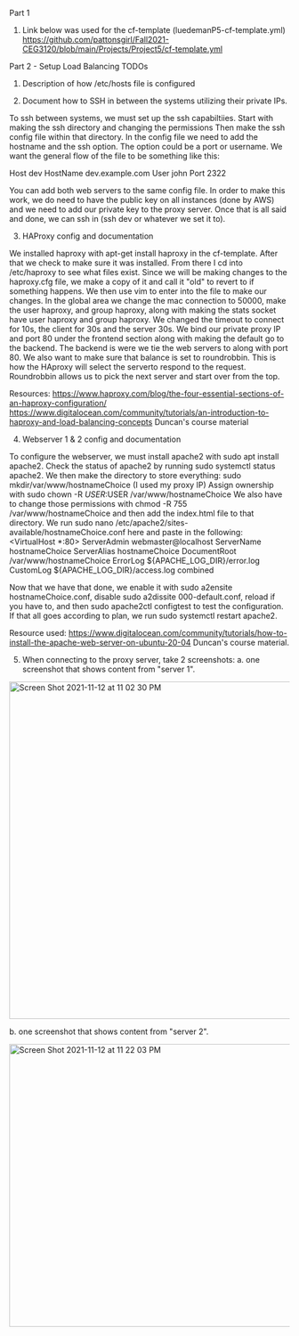 Part 1
1. Link below was used for the cf-template (luedemanP5-cf-template.yml)
https://github.com/pattonsgirl/Fall2021-CEG3120/blob/main/Projects/Project5/cf-template.yml



Part 2 - Setup Load Balancing TODOs
1. Description of how /etc/hosts file is configured

2. Document how to SSH in between the systems utilizing their private IPs. 

To ssh between systems, we must set up the ssh capabiltiies. 
Start with making the ssh directory and changing the permissions 
Then make the ssh config file within that directory. 
In the config file we need to add the hostname and the ssh option. The option could be a port or username. 
We want the general flow of the file to be something like this:

Host dev
    HostName dev.example.com
    User john
    Port 2322

You can add both web servers to the same config file. 
In order to make this work, we do need to have the public key on all instances (done by AWS) and we need to add our private key to the proxy server. 
Once that is all said and done, we can ssh in (ssh dev or whatever we set it to).

3. HAProxy config and documentation

We installed haproxy with apt-get install haproxy in the cf-template. 
After that we check to make sure it was installed. From there I cd into /etc/haproxy to see what files exist. Since we will be making changes to the haproxy.cfg file, we make a copy of it and call it "old" to revert to if something happens. 
We then use vim to enter into the file to make our changes. 
In the global area we change the mac connection to 50000, make the user haproxy, and group haproxy, along with making the stats socket have user haproxy and group haproxy. 
We changed the timeout to connect for 10s, the client for 30s and the server 30s. 
We bind our private proxy IP and port 80 under the frontend section along with making the default go to the backend. 
The backend is were we tie the web servers to along with port 80. 
We also want to make sure that balance is set to roundrobbin. This is how the HAproxy will select the serverto respond to the request. Roundrobbin allows us to pick the next server and start over from the top. 

Resources:
https://www.haproxy.com/blog/the-four-essential-sections-of-an-haproxy-configuration/
https://www.digitalocean.com/community/tutorials/an-introduction-to-haproxy-and-load-balancing-concepts
Duncan's course material

4. Webserver 1 & 2 config and documentation

To configure the webserver, we must install apache2 with sudo apt install apache2.
Check the status of apache2 by running sudo systemctl status apache2.
We then make the directory to store everything: sudo mkdir/var/www/hostnameChoice (I used my proxy IP)
Assign ownership with sudo chown -R $USER:$USER /var/www/hostnameChoice
We also have to change those permissions with chmod -R 755 /var/www/hostnameChoice
and then add the index.html file to that directory. 
We run sudo nano /etc/apache2/sites-available/hostnameChoice.conf here and paste in the following: 
<VirtualHost *:80>
    ServerAdmin webmaster@localhost
    ServerName hostnameChoice
    ServerAlias hostnameChoice
    DocumentRoot /var/www/hostnameChoice
    ErrorLog ${APACHE_LOG_DIR}/error.log
    CustomLog ${APACHE_LOG_DIR}/access.log combined
</VirtualHost>

Now that we have that done, we enable it with sudo a2ensite hostnameChoice.conf, disable sudo a2dissite 000-default.conf, reload if you have to, and then sudo apache2ctl configtest to test the configuration. 
If that all goes according to plan, we run sudo systemctl restart apache2. 

Resource used: 
https://www.digitalocean.com/community/tutorials/how-to-install-the-apache-web-server-on-ubuntu-20-04
Duncan's course material. 

5. When connecting to the proxy server, take 2 screenshots:
a. one screenshot that shows content from "server 1".
<img width="606" alt="Screen Shot 2021-11-12 at 11 02 30 PM" src="https://user-images.githubusercontent.com/27076383/141606466-3de0a5a0-bd8e-4053-8c56-23313ef2b0e3.png">

b. one screenshot that shows content from "server 2".

<img width="508" alt="Screen Shot 2021-11-12 at 11 22 03 PM" src="https://user-images.githubusercontent.com/27076383/141606469-6f11e91c-fbd1-4586-a3e4-4b32453ef7a7.png">
